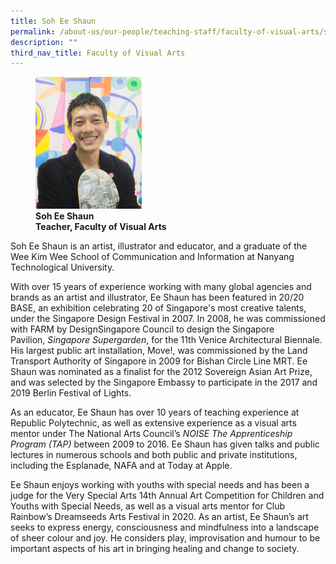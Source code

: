 ```yaml
---
title: Soh Ee Shaun
permalink: /about-us/our-people/teaching-staff/faculty-of-visual-arts/soh-ee-shaun/
description: ""
third_nav_title: Faculty of Visual Arts
---
```

<figure>
<img style="width:40%" src="/images/va_full_soh-ee-shaun_photo-02.jpg">
<figcaption> <strong>Soh Ee Shaun<br>
Teacher, Faculty of Visual Arts</strong>
</figcaption>
</figure>


Soh Ee Shaun is an artist, illustrator and educator, and a graduate of the Wee Kim Wee School of Communication and Information at Nanyang Technological University.  
  
With over 15 years of experience working with many global agencies and brands as an artist and illustrator, Ee Shaun has been featured in 20/20 BASE, an exhibition celebrating 20 of Singapore's most creative talents, under the Singapore Design Festival in 2007. In 2008, he was commissioned with FARM by DesignSingapore Council to design the Singapore Pavilion,&nbsp;_Singapore Supergarden_, for the 11th Venice Architectural Biennale. His largest public art installation, Move!, was commissioned by the Land Transport Authority of Singapore in 2009 for Bishan Circle Line MRT. Ee Shaun was nominated as a finalist for the 2012 Sovereign Asian Art Prize, and was selected by the Singapore Embassy to participate in the 2017 and 2019 Berlin Festival of Lights.  
  
As an educator, Ee Shaun has over 10 years of teaching experience at Republic Polytechnic, as well as extensive experience as a visual arts mentor under The National Arts Council’s&nbsp;_NOISE The Apprenticeship Program (TAP)_&nbsp;between 2009 to 2016. Ee Shaun has given talks and public lectures in numerous schools and both public and private institutions, including the Esplanade, NAFA and at Today at Apple.  
  
Ee Shaun enjoys working with youths with special needs and has been a judge for the Very Special Arts 14th Annual Art Competition for Children and Youths with Special Needs, as well as a visual arts mentor for Club Rainbow’s Dreamseeds Arts Festival in 2020. As an artist, Ee Shaun’s art seeks to express energy, consciousness and mindfulness into a landscape of sheer colour and joy. He considers play, improvisation and humour to be important aspects of his art in bringing healing and change to society.